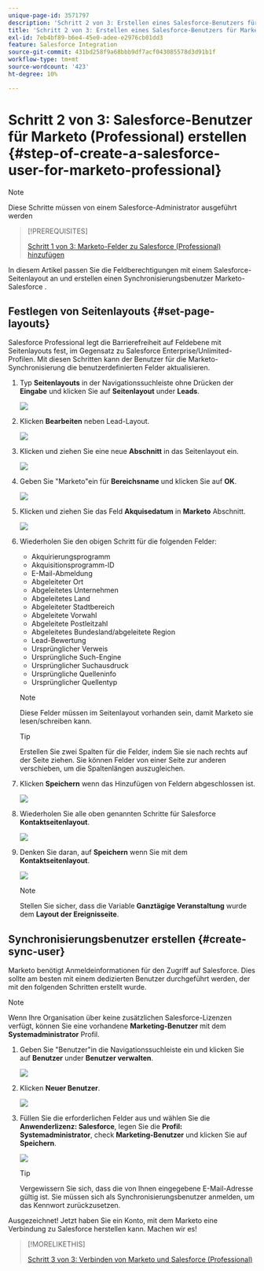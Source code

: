```yaml
---
unique-page-id: 3571797
description: 'Schritt 2 von 3: Erstellen eines Salesforce-Benutzers für Marketo (Professional) - Marketo Docs - Produktdokumentation'
title: 'Schritt 2 von 3: Erstellen eines Salesforce-Benutzers für Marketo (Professional)'
exl-id: 7eb4bf89-b6e4-45e0-adee-e2976cb01dd3
feature: Salesforce Integration
source-git-commit: 431bd258f9a68bbb9df7acf043085578d3d91b1f
workflow-type: tm+mt
source-wordcount: '423'
ht-degree: 10%

---
```


# Schritt 2 von 3: Salesforce-Benutzer für Marketo (Professional) erstellen {#step-of-create-a-salesforce-user-for-marketo-professional}

>[!NOTE]
>
>Diese Schritte müssen von einem Salesforce-Administrator ausgeführt werden

>[!PREREQUISITES]
>
>[Schritt 1 von 3: Marketo-Felder zu Salesforce (Professional) hinzufügen](/help/marketo/product-docs/crm-sync/salesforce-sync/setup/professional-edition/step-1-of-3-add-marketo-fields-to-salesforce-professional.md)

In diesem Artikel passen Sie die Feldberechtigungen mit einem Salesforce-Seitenlayout an und erstellen einen Synchronisierungsbenutzer Marketo-Salesforce .

## Festlegen von Seitenlayouts {#set-page-layouts}

Salesforce Professional legt die Barrierefreiheit auf Feldebene mit Seitenlayouts fest, im Gegensatz zu Salesforce Enterprise/Unlimited-Profilen. Mit diesen Schritten kann der Benutzer für die Marketo-Synchronisierung die benutzerdefinierten Felder aktualisieren.

1. Typ **Seitenlayouts** in der Navigationssuchleiste ohne Drücken der **Eingabe** und klicken Sie auf **Seitenlayout** under **Leads**.

   ![](assets/image2016-2-26-12-3a58-3a32.png)

1. Klicken **Bearbeiten** neben Lead-Layout.

   ![](assets/image2016-2-26-13-3a2-3a46.png)

1. Klicken und ziehen Sie eine neue **Abschnitt** in das Seitenlayout ein.

   ![](assets/image2014-12-9-12-3a56-3a40.png)

1. Geben Sie &quot;Marketo&quot;ein für **Bereichsname** und klicken Sie auf **OK**.

   ![](assets/image2014-12-9-12-3a56-3a52.png)

1. Klicken und ziehen Sie das Feld **Akquisedatum** in **Marketo** Abschnitt.

   ![](assets/image2014-12-9-12-3a57-3a0.png)

1. Wiederholen Sie den obigen Schritt für die folgenden Felder:

   * Akquirierungsprogramm
   * Akquisitionsprogramm-ID
   * E-Mail-Abmeldung
   * Abgeleiteter Ort
   * Abgeleitetes Unternehmen
   * Abgeleitetes Land
   * Abgeleiteter Stadtbereich
   * Abgeleitete Vorwahl
   * Abgeleitete Postleitzahl
   * Abgeleitetes Bundesland/abgeleitete Region
   * Lead-Bewertung
   * Ursprünglicher Verweis
   * Ursprüngliche Such-Engine
   * Ursprünglicher Suchausdruck
   * Ursprüngliche Quelleninfo
   * Ursprünglicher Quellentyp

   >[!NOTE]
   >
   >Diese Felder müssen im Seitenlayout vorhanden sein, damit Marketo sie lesen/schreiben kann.

   >[!TIP]
   >
   >Erstellen Sie zwei Spalten für die Felder, indem Sie sie nach rechts auf der Seite ziehen. Sie können Felder von einer Seite zur anderen verschieben, um die Spaltenlängen auszugleichen.

1. Klicken **Speichern** wenn das Hinzufügen von Feldern abgeschlossen ist.

   ![](assets/image2014-12-9-12-3a57-3a10.png)

1. Wiederholen Sie alle oben genannten Schritte für Salesforce **Kontaktseitenlayout**.

   ![](assets/image2016-2-26-13-3a10-3a1.png)

1. Denken Sie daran, auf **Speichern** wenn Sie mit dem **Kontaktseitenlayout**.

   ![](assets/image2014-12-9-12-3a57-3a30.png)

   >[!NOTE]
   >
   >Stellen Sie sicher, dass die Variable **Ganztägige Veranstaltung** wurde dem **Layout der Ereignisseite**.

## Synchronisierungsbenutzer erstellen {#create-sync-user}

Marketo benötigt Anmeldeinformationen für den Zugriff auf Salesforce. Dies sollte am besten mit einem dedizierten Benutzer durchgeführt werden, der mit den folgenden Schritten erstellt wurde.

>[!NOTE]
>
>Wenn Ihre Organisation über keine zusätzlichen Salesforce-Lizenzen verfügt, können Sie eine vorhandene **Marketing-Benutzer** mit dem **Systemadministrator** Profil.

1. Geben Sie &quot;Benutzer&quot;in die Navigationssuchleiste ein und klicken Sie auf **Benutzer** under **Benutzer verwalten**.

   ![](assets/image2014-12-9-12-3a57-3a42.png)

1. Klicken **Neuer Benutzer**.

   ![](assets/image2014-12-9-12-3a58-3a1.png)

1. Füllen Sie die erforderlichen Felder aus und wählen Sie die **Anwenderlizenz: Salesforce**, legen Sie die **Profil: Systemadministrator**, check **Marketing-Benutzer** und klicken Sie auf **Speichern**.

   ![](assets/image2014-12-9-12-3a58-3a11.png)

   >[!TIP]
   >
   >Vergewissern Sie sich, dass die von Ihnen eingegebene E-Mail-Adresse gültig ist. Sie müssen sich als Synchronisierungsbenutzer anmelden, um das Kennwort zurückzusetzen.

Ausgezeichnet! Jetzt haben Sie ein Konto, mit dem Marketo eine Verbindung zu Salesforce herstellen kann. Machen wir es!

>[!MORELIKETHIS]
>
>[Schritt 3 von 3: Verbinden von Marketo und Salesforce (Professional)](/help/marketo/product-docs/crm-sync/salesforce-sync/setup/professional-edition/step-3-of-3-connect-marketo-and-salesforce-professional.md)
